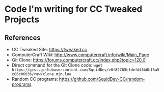 # Code I'm writing for CC Tweaked Projects

## References

* CC Tweaked Site: https://tweaked.cc
* ComputerCraft Wiki: http://www.computercraft.info/wiki/Main_Page
* Git Clone: https://forums.computercraft.cc/index.php?topic=120.0
* Direct command for the Git Clone code: `wget https://gist.githubusercontent.com/SquidDev/e0f82765bfdefd48b0b15a5c06c0603b/raw/clone.min.lua`
* Random CC programs: https://github.com/SquidDev-CC/random-programs